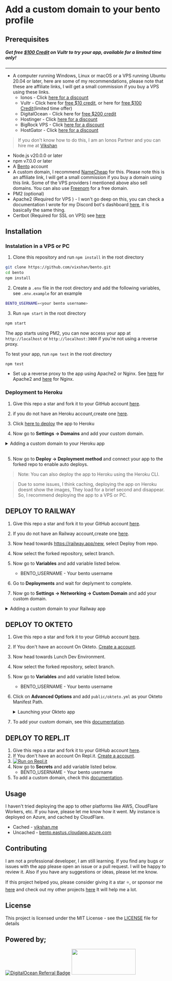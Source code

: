 # Add a custom domain to your bento profile

## Prerequisites

##### Get free [$100 Credit](https://www.vultr.com/?ref=9556008-8H) on Vultr to try your app, available for a limited time only!

---

- A computer running Windows, Linux or macOS or a VPS running Ubuntu 20.04 or
  later, here are some of my recommendations, please note that these are
  affiliate links, I will get a small commission if you buy a VPS using these
  links.
  - Ionos - Click [here for a discount](https://acn.ionos.com/SHA5)
  - Vultr - Click here for
    [free $10 credit](https://www.vultr.com/?ref=9556007), or here for
    [free $100 Credit](https://www.vultr.com/?ref=9556008-8H)(limited time
    offer)
  - DigitalOcean - Click here for
    [free $200 credit](https://digitalocean.pxf.io/vikshan)
  - Hostinger - Click [here for a discount](https://hostinger.sjv.io/vikshan)
  - BigRock VPS - Click [here for a discount](https://bigrock-in.sjv.io/vikshan)
  - HostGator - Click
    [here for a discount](https://https://partners.hostgator.com/vikshan)

> If you don't know how to do this, I am an Ionos Partner and you can hire me at
> [Vikshan](https://partnernetwork.ionos.com/partner/vixshan)

- Node.js v20.0.0 or later
- npm v7.0.0 or later
- A [Bento](https://bento.me/vikshan) account
- A custom domain, I recommend [NameCheap](https://namecheap.pxf.io/vikshan) for
  this. Please note this is an affiliate link, I will get a small commission if
  you buy a domain using this link. Some of the VPS providers I mentioned above
  also sell domains. You can also use [Freenom](https://freenom.com) for a free
  domain.
- PM2 (optional)
- Apache2 (Required for VPS ) - I won't go deep on this, you can check a
  documentation I wrote for my Discord bot's dashboard
  [here](https://docs.vikshan.me/installation/dashboard/custom-domain), it is
  basically the same thing.
- Certbot (Required for SSL on VPS) see
  [here](https://docs.vikshan.me/installation/dashboard/custom-domain/ssl-certificate)

## Installation

### Instalation in a VPS or PC

1. Clone this repository and run `npm install` in the root directory

```bash
git clone https://github.com/vixshan/bento.git
cd bento
npm install
```

2. Create a `.env` file in the root directory and add the following variables,
   see `.env.example` for an example

```bash
BENTO_USERNAME=<your bento username>
```

3. Run `npm start` in the root directory

```bash
npm start
```

The app starts using PM2, you can now access your app at `http://localhost` or
`http://localhost:3000` if you're not using a reverse proxy.

To test your app, run `npm test` in the root directory

```bash
npm test
```

- Set up a reverse proxy to the app using Apache2 or Nginx. See
  [here](https://docs.vikshan.me/installation/dashboard/custom-domain) for
  Apache2 and
  [here](https://docs.nginx.com/nginx/admin-guide/web-server/reverse-proxy/) for
  Nginx.

### Deployment to Heroku

1. Give this repo a star and fork it to your GitHub account
   [here](https://github.com/vixshan/bento/fork).
2. if you do not have an Heroku account,create one
   [here](https://signup.heroku.com/).
3. Click
   [here to deploy](https://dashboard.heroku.com/new?template=https%3A%2F%2Fgithub.com%2Fvixshan%2Fbento)
   the app to Heroku

4. Now go to <b>Settings -> Domains</b> and add your custom domain.

<details>
  <summary>Adding a custom domain to your Heroku app</summary>
  <img src="public/images/heroku-dom.jpeg">
</details>
<br>

5. Now go to <b>Deploy -> Deployment method</b> and connect your app to the
   forked repo to enable auto deploys.

> Note: You can also deploy the app to Heroku using the Heroku CLI.

> Due to some issues, I think caching, deploying the app on Heroku doesnt show
> the images, They load for a brief second and disappear. So, I recommend
> deploying the app to a VPS or PC.

## DEPLOY TO RAILWAY

1. Give this repo a star and fork it to your GitHub account
   [here](https://github.com/vixshan/bento/fork).

2. If you do not have an Railway account,create one
   [here](https://railway.app/).

3. Now head towards https://railway.app/new, select Deploy from repo.
4. Now select the forked repository, select branch.
5. Now go to <b>Variables</b> and add variable listed below.
   - BENTO_USERNAME - Your bento username
6. Go to <b>Deployments</b> and wait for deplyment to complete.
7. Now go to <b>Settings -> Networking -> Custom Domain</b> and add your custom
   domain.

<details>
  <summary>Adding a custom domain to your Railway app</summary>
  <img src="public/images/raiway-dom.jpeg">
</details>

## DEPLOY TO OKTETO

1. Give this repo a star and fork it to your GitHub account
   [here](https://github.com/vixshan/bento/fork).

2. If You don't have an account On Okteto.
   [Create a account](https://www.okteto.com/pricing/?plan=SaaS).

3. Now head towards Lunch Dev Environment.
4. Now select the forked repository, select branch.
5. Now go to <b>Variables</b> and add variable listed below.
   - BENTO_USERNAME - Your bento username
6. Click on <b>Advanced Options </b> and add `public/okteto.yml` as your Okteto
   Manifest Path.
   <details>
     <summary>Launching your Okteto app</summary>
     <img src="public/images/okteto.jpeg">
   </details>
7. To add your custom domain, see this
   [documentation](https://www.okteto.com/docs/cloud/custom-domains/).

## DEPLOY TO REPL.IT

1. Give this repo a star and fork it to your GitHub account
   [here](https://github.com/vixshan/bento/fork).
2. If You don't have an account On Repl.it.
   [Create a account](https://repl.it/signup).
3. [![Run on Repl.it](https://repl.it/badge/github/vixshan/bento)](https://replit.com/github/vixshan/bento)
4. Now go to <b>Secrets</b> and add variable listed below.
   - BENTO_USERNAME - Your bento username
5. To add a custom domain, check this
   [documentation](https://docs.replit.com/hosting/custom-domains).

## Usage

I haven't tried deploying the app to other platforms like AWS, CloudFlare
Workers, etc. If you have, please let me know how it went. My instance is
deployed on Azure, and cached by CloudFlare.

- Cached - [vikshan.me](https://vikshan.me)
- Uncached -
  [bento.eastus.cloudapp.azure.com](https://bento.eastus.cloudapp.azure.com/)

## Contributing

I am not a professional developer, I am still learning. If you find any bugs or
issues with the app please open an issue or a pull request. I will be happy to
review it. Also if you have any suggestions or ideas, please let me know.

If this project helped you, please consider giving it a star ⭐, or sponsor me
[here](https://github.com/sponsors/vixshan) and check out my other projects
[here](https://github.com/vixshan?tab=repositories) It will help me a lot.

## License

This project is licensed under the MIT License - see the [LICENSE](LICENSE) file
for details

## Powered by;

[![DigitalOcean Referral Badge](https://web-platforms.sfo2.cdn.digitaloceanspaces.com/WWW/Badge%201.svg)](https://www.digitalocean.com/?refcode=c5587212fe39&utm_campaign=Referral_Invite&utm_medium=Referral_Program&utm_source=badge)
<a href="https://www.vultr.com/?ref=9556008-8H"><img src="https://www.vultr.com/media/logo_ondark.svg" width="200" height="80"></a>
